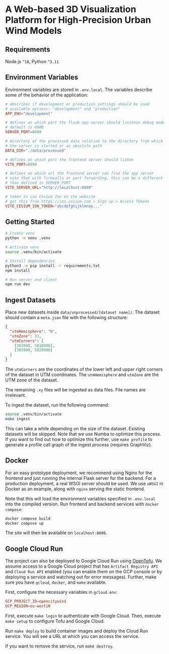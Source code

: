 # A Web-based 3D Visualization Platform for High-Precision Urban Wind Models

## Requirements

Node.js `^18`, Python `^3.11`

## Environment Variables

Environment variables are stored in `.env.local`.
The variables describe some of the behavior of the application:

```conf
# describes if development or production settings should be used
# available options: "development" and "production"
APP_ENV="development"

# defines on which port the flask app server should listenin debug mode
# default is 6000
SERVER_PORT=8080

# directory of the processed data relative to the directory from which
# the server is started or an absolute path
DATA_DIR="./data/processed"

# defines on which port the frontend server should listen
VITE_PORT=8090

# defines on which url the frontend server can find the app server
# note that with firewalls or port forwarding, this can be a different port
# than defined in SERVER_PORT
VITE_SERVER_URL="http://localhost:6000"

# token to use Cesium Ion on the website
# get this from https://ion.cesium.com > Sign up > Access Tokens
VITE_CESIUM_ION_TOKEN="abcdefghijklmnop..."
```

## Getting Started

```bash
# Create venv
python -m venv .venv

# Activate venv
source .venv/bin/activate

# Install dependencies
python3 -m pip install -r requirements.txt
npm install

# Run server and client
npm run dev
```

## Ingest Datasets

Place new datasets inside `data/unprocessed/[dataset name]/`.
The dataset should contain a `meta.json` file with the following structure:

```json
{
  "utmHemisphere": "N",
  "utmZone": 33,
  "utmCorners": [
    [383900, 5818000],
    [385900, 5820000]
  ]
}
```

The `utmCorners` are the coordinates of the lower left and upper right corners of the dataset in UTM coordinates.
The `utmHemisphere` and `utmZone` are the UTM zone of the dataset.

The remaining `.xy` files will be ingested as data files.
File names are irrelevant.

To ingest the dataset, run the following command:

```bash
source .venv/bin/activate
make ingest
```

This can take a while depending on the size of the dataset.
Existing datasets will be skipped.
Note that we use Numba to optimize this process.
If you want to find out how to optimize this further, use `make profile` to generate a profile call graph of the ingest process (requires GraphViz).

## Docker

For an easy prototype deployment, we recommend using Nginx for the frontend and just running the internal Flask server for the backend.
For a production deployment, a real WSGI server should be used.
We use `uWSGI` in Docker as an example, along with `nginx` serving the static frontend.

Note that this will load the environment variables specified in `.env.local` into the compiled version.
Run frontend and backend services with `docker compose`:

```bash
docker compose build
docker compose up
```

The site will then be available on `localhost:8000`.

## Google Cloud Run

The project can also be deployed to Google Cloud Run using [OpenTofu](https://opentofu.org/).
We assume access to a Google Cloud project that has `Artifact Registry API` and `Cloud Run API` enabled (you can enable them on the GCP console or by deploying a service and watching out for error messages).
Further, make sure you have `gcloud`, `docker`, and `make` available.

First, configure the necessary variables in `gcloud.env`:

```conf
GCP_PROJECT_ID=opencitywind
GCP_REGION=eu-west10
```

First, execute `make login` to authenticate with Google Cloud.
Then, execute `make setup` to configure Tofu and Google Cloud.

Run `make deploy` to build container images and deploy the Cloud Run service.
You will see a URL at which you can access the service.

If you want to remove the service, run `make destroy`.
